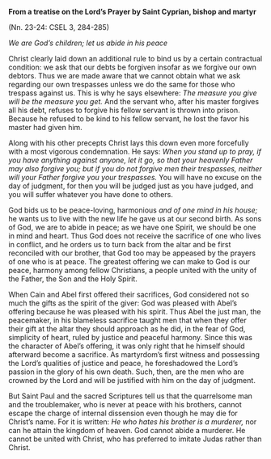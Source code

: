 

**From a treatise on the Lord’s Prayer by Saint Cyprian, bishop and martyr**

(Nn. 23-24: CSEL 3, 284-285)

_We are God’s children; let us abide in his peace_

Christ clearly laid down an additional rule to bind us by a certain contractual condition: we ask that our debts be forgiven insofar as we forgive our own debtors. Thus we are made aware that we cannot obtain what we ask regarding our own trespasses unless we do the same for those who trespass against us. This is why he says elsewhere: _The measure you give will be the measure you get._ And the servant who, after his master forgives all his debt, refuses to forgive his fellow servant is thrown into prison. Because he refused to be kind to his fellow servant, he lost the favor his master had given him.

Along with his other precepts Christ lays this down even more forcefully with a most vigorous condemnation. He says: _When you stand up to pray, if you have anything against anyone, let it go, so that your heavenly Father may also forgive you; but if you do not forgive men their trespasses, neither will your Father forgive you your trespasses._ You will have no excuse on the day of judgment, for then you will be judged just as you have judged, and you will suffer whatever you have done to others.

God bids us to be peace-loving, harmonious _and of one mind in his house;_ he wants us to live with the new life he gave us at our second birth. As sons of God, we are to abide in peace; as we have one Spirit, we should be one in mind and heart. Thus God does not receive the sacrifice of one who lives in conflict, and he orders us to turn back from the altar and be first reconciled with our brother, that God too may be appeased by the prayers of one who is at peace. The greatest offering we can make to God is our peace, harmony among fellow Christians, a people united with the unity of the Father, the Son and the Holy Spirit.

When Cain and Abel first offered their sacrifices, God considered not so much the gifts as the spirit of the giver: God was pleased with Abel’s offering because he was pleased with his spirit. Thus Abel the just man, the peacemaker, in his blameless sacrifice taught men that when they offer their gift at the altar they should approach as he did, in the fear of God, simplicity of heart, ruled by justice and peaceful harmony. Since this was the character of Abel’s offering, it was only right that he himself should afterward become a sacrifice. As martyrdom’s first witness and possessing the Lord’s qualities of justice and peace, he foreshadowed the Lord’s passion in the glory of his own death. Such, then, are the men who are crowned by the Lord and will be justified with him on the day of judgment.

But Saint Paul and the sacred Scriptures tell us that the quarrelsome man and the troublemaker, who is never at peace with his brothers, cannot escape the charge of internal dissension even though he may die for Christ’s name. For it is written: _He who hates his brother is a murderer,_ nor can he attain the kingdom of heaven. God cannot abide a murderer. He cannot be united with Christ, who has preferred to imitate Judas rather than Christ.

